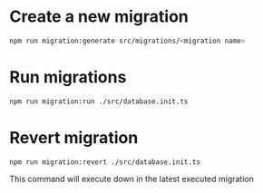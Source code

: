 # Create a new migration

```bash
npm run migration:generate src/migrations/<migration name>
```

# Run migrations

```bash
npm run migration:run ./src/database.init.ts
```

# Revert migration

```bash
npm run migration:revert ./src/database.init.ts
```

This command will execute down in the latest executed migration

